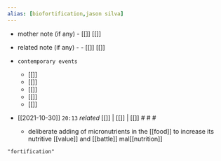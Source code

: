 ```yaml
---
alias: [biofortification,jason silva]
---
```

- mother note (if any)
		- [[]] [[]]
- related note (if any) -
		- [[]] [[]]
- `contemporary events`
	- [[]]
	- [[]]
	- [[]]
	- [[]]
	- [[]]

- [[2021-10-30]]  `20:13` _related_ [[]] | [[]] | [[]] # # #
	- deliberate adding of micronutrients in the [[food]] to increase its nutritive [[value]] and [[battle]] mal[[nutrition]]

```query
"fortification"
```